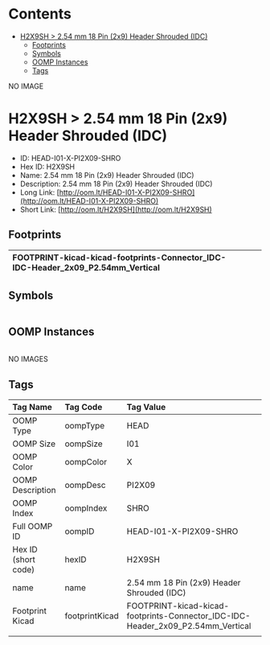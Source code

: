 



Contents
========

* [H2X9SH > 2.54 mm 18 Pin (2x9) Header Shrouded (IDC)](#h2x9sh--254-mm-18-pin-2x9-header-shrouded-idc)
	* [Footprints](#footprints)
	* [Symbols](#symbols)
	* [OOMP Instances](#oomp-instances)
	* [Tags](#tags)
  
NO IMAGE  
# H2X9SH > 2.54 mm 18 Pin (2x9) Header Shrouded (IDC)

- ID: HEAD-I01-X-PI2X09-SHRO
- Hex ID: H2X9SH
- Name: 2.54 mm 18 Pin (2x9) Header Shrouded (IDC)
- Description: 2.54 mm 18 Pin (2x9) Header Shrouded (IDC)
- Long Link: [http://oom.lt/HEAD-I01-X-PI2X09-SHRO](http://oom.lt/HEAD-I01-X-PI2X09-SHRO)
- Short Link: [http://oom.lt/H2X9SH](http://oom.lt/H2X9SH)

## Footprints
  

|![]()<br>FOOTPRINT-kicad-kicad-footprints-Connector_IDC-IDC-Header_2x09_P2.54mm_Vertical||||
| :--- | :--- | :--- | :--- |

## Symbols
  

|||||
| :--- | :--- | :--- | :--- |

## OOMP Instances
  

|||||
| :--- | :--- | :--- | :--- |
  
NO IMAGES  
## Tags
  

|Tag Name|Tag Code|Tag Value|
| :--- | :--- | :--- |
|OOMP Type|oompType|HEAD|
|OOMP Size|oompSize|I01|
|OOMP Color|oompColor|X|
|OOMP Description|oompDesc|PI2X09|
|OOMP Index|oompIndex|SHRO|
|Full OOMP ID|oompID|HEAD-I01-X-PI2X09-SHRO|
|Hex ID (short code)|hexID|H2X9SH|
|name|name|2.54 mm 18 Pin (2x9) Header Shrouded (IDC)|
|Footprint Kicad|footprintKicad|FOOTPRINT-kicad-kicad-footprints-Connector_IDC-IDC-Header_2x09_P2.54mm_Vertical|
||||
